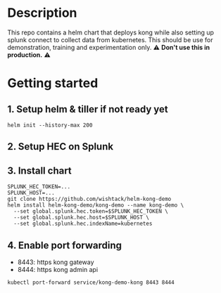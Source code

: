 # Description
This repo contains a helm chart that deploys kong while also setting up splunk connect to collect data from kubernetes. This should be use for demonstration, training and experimentation only.
⚠️ **Don't use this in production.** ️️️⚠️

# Getting started

## 1. Setup helm & tiller if not ready yet
```
helm init --history-max 200
```

## 2. Setup HEC on Splunk

## 3. Install chart
```
SPLUNK_HEC_TOKEN=...
SPLUNK_HOST=...
git clone https://github.com/wishtack/helm-kong-demo
helm install helm-kong-demo/kong-demo --name kong-demo \
  --set global.splunk.hec.token=$SPLUNK_HEC_TOKEN \
  --set global.splunk.hec.host=$SPLUNK_HOST \
  --set global.splunk.hec.indexName=kubernetes
```

## 4. Enable port forwarding
* 8443: https kong gateway
* 8444: https kong admin api
```
kubectl port-forward service/kong-demo-kong 8443 8444
```
